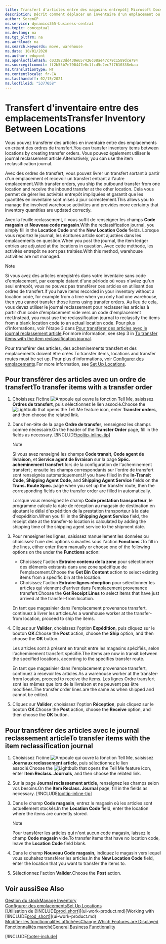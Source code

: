 ```yaml
---
title: Transfert d'articles entre des magasins entrepôt| Microsoft Docs
description: Décrit comment déplacer un inventaire d'un emplacement ou d'un entrepôt vers un autre soit avec le journal reclassement soit à l'aide d'ordres de transfert.
author: SorenGP
ms.service: dynamics365-business-central
ms.topic: conceptual
ms.devlang: na
ms.tgt_pltfrm: na
ms.workload: na
ms.search.keywords: move, warehouse
ms.date: 10/01/2020
ms.author: edupont
ms.openlocfilehash: c033823dd430e657426c08ae47c79c1589dce794
ms.sourcegitcommit: ff2b55b7e790447e0c1fcd5c2ec7f7610338ebaa
ms.translationtype: HT
ms.contentlocale: fr-CA
ms.lasthandoff: 02/15/2021
ms.locfileid: "5377658"
---
```

# <a name="transfer-inventory-between-locations"></a><span data-ttu-id="44679-103">Transfert d'inventaire entre des emplacements</span><span class="sxs-lookup"><span data-stu-id="44679-103">Transfer Inventory Between Locations</span></span>
<span data-ttu-id="44679-104">Vous pouvez transférer des articles en inventaire entre des emplacements en créant des ordres de transfert.</span><span class="sxs-lookup"><span data-stu-id="44679-104">You can transfer inventory items between locations by creating transfer orders.</span></span> <span data-ttu-id="44679-105">Vous pouvez également utiliser le journal reclassement article.</span><span class="sxs-lookup"><span data-stu-id="44679-105">Alternatively, you can use the item reclassification journal.</span></span>

<span data-ttu-id="44679-106">Avec des ordres de transfert, vous pouvez livrer un transfert sortant à partir d'un emplacement et recevoir un transfert entrant à l'autre emplacement.</span><span class="sxs-lookup"><span data-stu-id="44679-106">With transfer orders, you ship the outbound transfer from one location and receive the inbound transfer at the other location.</span></span> <span data-ttu-id="44679-107">Cela vous permet de gérer les activités entrepôt impliquées et garantit que les quantités en inventaire sont mises à jour correctement.</span><span class="sxs-lookup"><span data-stu-id="44679-107">This allows you to manage the involved warehouse activities and provides more certainty that inventory quantities are updated correctly.</span></span>

<span data-ttu-id="44679-108">Avec la feuille reclassement, il vous suffit de renseigner les champs **Code magasin** et **Nouveau code magasin**.</span><span class="sxs-lookup"><span data-stu-id="44679-108">With the reclassification journal, you simply fill in the **Location Code** and the **New Location Code** fields.</span></span> <span data-ttu-id="44679-109">Lorsque vous reportez le journal, les écritures article sont ajustées dans les emplacements en question.</span><span class="sxs-lookup"><span data-stu-id="44679-109">When you post the journal, the item ledger entries are adjusted at the locations in question.</span></span> <span data-ttu-id="44679-110">Avec cette méthode, les activités entrepôt ne sont pas traitées.</span><span class="sxs-lookup"><span data-stu-id="44679-110">With this method, warehouse activities are not managed.</span></span>

> [!NOTE]  
>   <span data-ttu-id="44679-111">Si vous avez des articles enregistrés dans votre inventaire sans code d'emplacement, par exemple datant d'une période où vous n'aviez qu'un seul entrepôt, vous ne pouvez pas transférer ces articles en utilisant des ordres de transfert.</span><span class="sxs-lookup"><span data-stu-id="44679-111">If you have items recorded in your inventory without a location code, for example from a time when you only had one warehouse, then you cannot transfer those items using transfer orders.</span></span> <span data-ttu-id="44679-112">Au lieu de cela, vous devez utiliser le journal reclassement pour reclasser les articles à partir d'un code d'emplacement vide vers un code d'emplacement réel.</span><span class="sxs-lookup"><span data-stu-id="44679-112">Instead, you must use the reclassification journal to reclassify the items from a blank location code to an actual location code.</span></span>  <span data-ttu-id="44679-113">Pour plus d'informations, voir l'étape 3 dans [Pour transférer des articles avec le journal reclassement article](inventory-how-transfer-between-locations.md#to-transfer-items-with-the-item-reclassification-journal).</span><span class="sxs-lookup"><span data-stu-id="44679-113">For more information, see step 3 in [To transfer items with the item reclassification journal](inventory-how-transfer-between-locations.md#to-transfer-items-with-the-item-reclassification-journal).</span></span>

<span data-ttu-id="44679-114">Pour transférer des articles, des acheminements transfert et des emplacements doivent être créés.</span><span class="sxs-lookup"><span data-stu-id="44679-114">To transfer items, locations and transfer routes must be set up.</span></span> <span data-ttu-id="44679-115">Pour plus d'informations, voir [Configurer des emplacements](inventory-how-setup-locations.md).</span><span class="sxs-lookup"><span data-stu-id="44679-115">For more information, see [Set Up Locations](inventory-how-setup-locations.md).</span></span>

## <a name="to-transfer-items-with-a-transfer-order"></a><span data-ttu-id="44679-116">Pour transférer des articles avec un ordre de transfert</span><span class="sxs-lookup"><span data-stu-id="44679-116">To transfer items with a transfer order</span></span>
1. <span data-ttu-id="44679-117">Choisissez l'icône ![Ampoule qui ouvre la fonction Tell Me](media/ui-search/search_small.png "Dites-moi ce que vous voulez faire"), saisissez **Ordres de transfert**, puis sélectionnez le lien associé.</span><span class="sxs-lookup"><span data-stu-id="44679-117">Choose the ![Lightbulb that opens the Tell Me feature](media/ui-search/search_small.png "Tell me what you want to do") icon, enter **Transfer orders**, and then choose the related link.</span></span>
2. <span data-ttu-id="44679-118">Dans l'en-tête de la page **Ordre de transfer**, renseignez les champs comme nécessaire.</span><span class="sxs-lookup"><span data-stu-id="44679-118">On the header of the **Transfer Order** page, fill in the fields as necessary.</span></span> [!INCLUDE[tooltip-inline-tip](includes/tooltip-inline-tip_md.md)]

    > [!NOTE]  
    >   <span data-ttu-id="44679-119">Si vous avez renseigné les champs **Code transit**, **Code agent de livraison**, et **Service agent de livraison** sur la page **Spéc. acheminement transfert** lors de la configuration de l'acheminement transfert ; ensuite les champs correspondants sur l'ordre de transfert sont renseignés automatiquement.</span><span class="sxs-lookup"><span data-stu-id="44679-119">If you have filled in the **In-Transit Code**, **Shipping Agent Code**, and **Shipping Agent Service** fields on the **Trans. Route Spec.** page when you set up the transfer route, then the corresponding fields on the transfer order are filled in automatically.</span></span>

    <span data-ttu-id="44679-120">Lorsque vous renseignez le champ **Code prestation transporteur**, le programme calcule la date de réception au magasin de destination en ajoutant le délai d'expédition de la prestation transporteur à la date d'expédition.</span><span class="sxs-lookup"><span data-stu-id="44679-120">When you fill in the **Shipping Agent Service** field, the receipt date at the transfer-to location is calculated by adding the shipping time of the shipping agent service to the shipment date.</span></span>

3. <span data-ttu-id="44679-121">Pour renseigner les lignes, saisissez manuellement les données ou choisissez l’une des options suivantes sous l'action **Fonctions** :</span><span class="sxs-lookup"><span data-stu-id="44679-121">To fill in the lines, either enter them manually or choose one of the following options on the under the **Functions** action:</span></span>
    - <span data-ttu-id="44679-122">Choisissez l'action **Extraire contenu de la zone** pour sélectionner des éléments existants dans une zone spécifique de l'emplacement.</span><span class="sxs-lookup"><span data-stu-id="44679-122">Choose the **Get Bin Content** action to select existing items from a specific bin at the location.</span></span>
    - <span data-ttu-id="44679-123">Choisissez l'action **Extraire lignes réception** pour sélectionner les articles qui viennent d'arriver dans l'emplacement provenance transfert.</span><span class="sxs-lookup"><span data-stu-id="44679-123">Choose the **Get Receipt Lines** to select items that have just arrived at the transfer-from location.</span></span>   

    <span data-ttu-id="44679-124">En tant que magasinier dans l'emplacement provenance transfert, continuez à livrer les articles.</span><span class="sxs-lookup"><span data-stu-id="44679-124">As a warehouse worker at the transfer-from location, proceed to ship the items.</span></span>
4. <span data-ttu-id="44679-125">Cliquez sur **Valider**, choisissez l'option **Expédition**, puis cliquez sur le bouton **OK**.</span><span class="sxs-lookup"><span data-stu-id="44679-125">Choose the **Post** action, choose the **Ship** option, and then choose the **OK** button.</span></span>

    <span data-ttu-id="44679-126">Les articles sont à présent en transit entre les magasins spécifiés, selon l'acheminement transfert spécifié.</span><span class="sxs-lookup"><span data-stu-id="44679-126">The items are now in transit between the specified locations, according to the specifies transfer route.</span></span>

    <span data-ttu-id="44679-127">En tant que magasinier dans l'emplacement provenance transfert, continuez à recevoir les articles.</span><span class="sxs-lookup"><span data-stu-id="44679-127">As a warehouse worker at the transfer-from location, proceed to receive the items.</span></span> <span data-ttu-id="44679-128">Les lignes Ordre transfert sont les mêmes que lors de la livraison et ne peuvent pas être modifiées.</span><span class="sxs-lookup"><span data-stu-id="44679-128">The transfer order lines are the same as when shipped and cannot be edited.</span></span>
5. <span data-ttu-id="44679-129">Cliquez sur **Valider**, choisissez l'option **Réception**, puis cliquez sur le bouton **OK**.</span><span class="sxs-lookup"><span data-stu-id="44679-129">Choose the **Post** action, choose the **Receive** option, and then choose the **OK** button.</span></span>

## <a name="to-transfer-items-with-the-item-reclassification-journal"></a><span data-ttu-id="44679-130">Pour transférer des articles avec le journal reclassement article</span><span class="sxs-lookup"><span data-stu-id="44679-130">To transfer items with the item reclassification journal</span></span>
1. <span data-ttu-id="44679-131">Choisissez l'icône ![Ampoule qui ouvre la fonction Tell Me](media/ui-search/search_small.png "Dites-moi ce que vous voulez faire"), saisissez **Journaux reclassement article**, puis sélectionnez le lien associé.</span><span class="sxs-lookup"><span data-stu-id="44679-131">Choose the ![Lightbulb that opens the Tell Me feature](media/ui-search/search_small.png "Tell me what you want to do") icon, enter **Item Reclass. Journals**, and then choose the related link.</span></span>
2. <span data-ttu-id="44679-132">Sur la page **Journal reclassement article**, renseignez les champs selon vos besoins.</span><span class="sxs-lookup"><span data-stu-id="44679-132">On the **Item Reclass. Journal** page, fill in the fields as necessary.</span></span> [!INCLUDE[tooltip-inline-tip](includes/tooltip-inline-tip_md.md)]
3. <span data-ttu-id="44679-133">Dans le champ **Code magasin**, entrez le magasin où les articles sont actuellement stockés.</span><span class="sxs-lookup"><span data-stu-id="44679-133">In the **Location Code** field, enter the location where the items are currently stored.</span></span>

    > [!NOTE]  
    >   <span data-ttu-id="44679-134">Pour transférer les articles qui n'ont aucun code magasin, laissez le champ **Code magasin** vide.</span><span class="sxs-lookup"><span data-stu-id="44679-134">To transfer items that have no location code, leave the **Location Code** field blank.</span></span>
4. <span data-ttu-id="44679-135">Dans le champ **Nouveau Code magasin**, indiquez le magasin vers lequel vous souhaitez transférer les articles.</span><span class="sxs-lookup"><span data-stu-id="44679-135">In the **New Location Code** field, enter the location that you want to transfer the items to.</span></span>
5. <span data-ttu-id="44679-136">Sélectionnez l'action **Valider**.</span><span class="sxs-lookup"><span data-stu-id="44679-136">Choose the **Post** action.</span></span>

## <a name="see-also"></a><span data-ttu-id="44679-137">Voir aussi</span><span class="sxs-lookup"><span data-stu-id="44679-137">See Also</span></span>
[<span data-ttu-id="44679-138">Gestion du stock</span><span class="sxs-lookup"><span data-stu-id="44679-138">Manage Inventory</span></span>](inventory-manage-inventory.md)  
[<span data-ttu-id="44679-139">Configurer des emplacements</span><span class="sxs-lookup"><span data-stu-id="44679-139">Set Up Locations</span></span>](inventory-how-setup-locations.md)  
<span data-ttu-id="44679-140">[Utilisation de [!INCLUDE[prod_short](includes/prod_short.md)]](ui-work-product.md)</span><span class="sxs-lookup"><span data-stu-id="44679-140">[Working with [!INCLUDE[prod_short](includes/prod_short.md)]](ui-work-product.md)</span></span>  
[<span data-ttu-id="44679-141">Modifier les fonctionnalités affichées</span><span class="sxs-lookup"><span data-stu-id="44679-141">Change Which Features are Displayed</span></span>](ui-experiences.md)  
[<span data-ttu-id="44679-142">Fonctionnalités marché</span><span class="sxs-lookup"><span data-stu-id="44679-142">General Business Functionality</span></span>](ui-across-business-areas.md)


[!INCLUDE[footer-include](includes/footer-banner.md)]